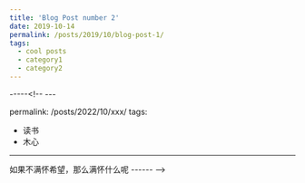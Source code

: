 ```yaml
---
title: 'Blog Post number 2'
date: 2019-10-14
permalink: /posts/2019/10/blog-post-1/
tags:
  - cool posts
  - category1
  - category2
---
```


-----<!-- ---

permalink: /posts/2022/10/xxx/
tags:
  - 读书
  - 木心
---

如果不满怀希望，那么满怀什么呢
------ -->